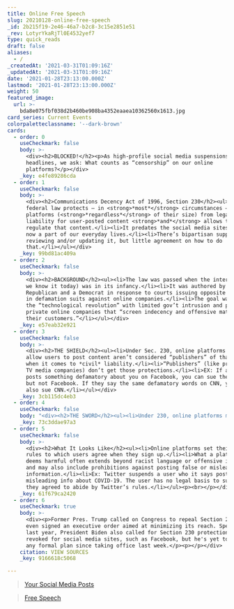 ```yaml
---
title: Online Free Speech
slug: 20210128-online-free-speech
_id: 2b215f19-2e46-46a7-b2c8-3c15e2851e51
_rev: LotyrYkaRjTl0E4532yef7
type: quick_reads
draft: false
aliases:
  - /
_createdAt: '2021-03-31T01:09:16Z'
_updatedAt: '2021-03-31T01:09:16Z'
date: '2021-01-28T23:13:00.000Z'
lastmod: '2021-01-28T23:13:00.000Z'
weight: 50
featured_image:
  url: >-
    bda8e075fbf038d2b460be908ba4352eaaea10362560x1613.jpg
card_series: Current Events
colorpaletteclassname: '--dark-brown'
cards:
  - order: 0
    useCheckmark: false
    body: >-
      <div><h2>BLOCKED!</h2><p>As high-profile social media suspensions hit the
      headlines, we ask: What counts as “censorship” on our online
      platforms?</p></div>
    _key: e4fe89286cda
  - order: 1
    useCheckmark: false
    body: >-
      <div><h2>Communications Decency Act of 1996, Section 230</h2><ul><li>The
      federal law protects – in <strong>*most*</strong> circumstances – online
      platforms (<strong>*regardless*</strong> of their size) from legal
      liability for user-posted content <strong>*and*</strong> allows them to
      regulate that content.</li><li>It predates the social media sites that are
      now a part of our everyday lives.</li><li>There’s bipartisan support for
      reviewing and/or updating it, but little agreement on how to do
      that.</li></ul></div>
    _key: 99bd81ac409a
  - order: 2
    useCheckmark: false
    body: >-
      <div><h2>BACKGROUND</h2><ul><li>The law was passed when the internet (as
      we know it today) was in its infancy.</li><li>It was authored by a
      Republican and a Democrat in response to courts issuing opposite rulings
      in defamation suits against online companies.</li><li>The goal was to fuel
      the “technological revolution” with limited gov’t intrusion and protect
      private online companies that “screen indecency and offensive material for
      their customers.”</li></ul></div>
    _key: e57eab32e921
  - order: 3
    useCheckmark: false
    body: >-
      <div><h2>THE SHIELD</h2><ul><li>Under Sec. 230, online platforms that
      allow users to post content aren’t considered “publishers” of that content
      when it comes to *civil* liability.</li><li>“Publishers” (like print and
      TV media companies) don’t get those protections.</li><li>EX: If a user
      posts something defamatory about you on Facebook, you can sue the user,
      but not Facebook. If they say the same defamatory words on CNN, you could
      also sue CNN.</li></ul></div>
    _key: 3cb115dc4eb3
  - order: 4
    useCheckmark: false
    body: "<div><h2>THE SWORD</h2><ul><li>Under 230, online platforms moderate user content mostly as they see fit.</li><li>It allows them to take “<strong><em>good faith</em></strong>” actions to restrict access to content they deem obscene, excessively violent, or “<em>otherwise objectionable,</em>\_<strong><em>whether or not such material is constitutionally protected</em>.</strong>“</li><li>REMEMBER: The First Amendment protects us from censorship by the government – not private companies.</li></ul></div>"
    _key: 73c3ddae97a3
  - order: 5
    useCheckmark: false
    body: >-
      <div><h2>What It Looks Like</h2><ul><li>Online platforms set their own
      rules to which users agree when they sign up.</li><li>What a platform
      deems harmful often extends beyond racist language or offensive images,
      and may also include prohibitions against posting false or misleading
      information.</li><li>Ex: Twitter suspends a user who it says posts
      misleading info about COVID-19. The user has no legal basis to sue b/c
      they agreed to abide by Twitter’s rules.</li></ul><p><br></p></div>
    _key: 61f679ca2420
  - order: 6
    useCheckmark: true
    body: >-
      <div><p>Former Pres. Trump called on Congress to repeal Section 230 and
      even signed an executive order aimed at minimizing its reach. Speaking
      last year, President Biden also called for Section 230 protections to be
      revoked for social media sites, such as Facebook, but he's yet to present
      any formal plan since taking office last week.</p><p></p></div>
    citation: VIEW SOURCES
    _key: 9166618c5068

---
```

> [Your Social Media Posts](https://smarthernews.com/your-social-media-posts/)





> [Free Speech](https://smarthernews.com/free-speech/)